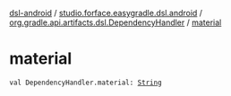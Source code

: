[dsl-android](../../index.md) / [studio.forface.easygradle.dsl.android](../index.md) / [org.gradle.api.artifacts.dsl.DependencyHandler](index.md) / [material](./material.md)

# material

`val DependencyHandler.material: `[`String`](https://kotlinlang.org/api/latest/jvm/stdlib/kotlin/-string/index.html)